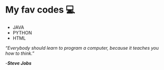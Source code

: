 # My fav codes 💻
* JAVA
* PYTHON
* HTML



*“Everybody should learn to program a computer, because it teaches you how to think.”*
                                                        
   -_**Steve Jobs**_ 
